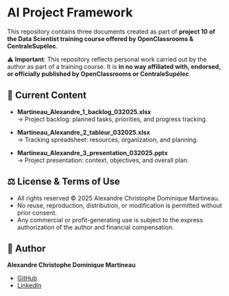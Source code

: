 # AI Project Framework

This repository contains three documents created as part of **project 10 of the Data Scientist training course offered by OpenClassrooms & CentraleSupélec**.

⚠️ **Important**: This repository reflects personal work carried out by the author as part of a training course.
It is **in no way affiliated with, endorsed, or officially published by OpenClassrooms or CentraleSupélec**.

## 📂 Current Content

- **Martineau_Alexandre_1_backlog_032025.xlsx**  
→ Project backlog: planned tasks, priorities, and progress tracking.

- **Martineau_Alexandre_2_tableur_032025.xlsx**  
→ Tracking spreadsheet: resources, organization, and planning.

- **Martineau_Alexandre_3_presentation_032025.pptx**  
→ Project presentation: context, objectives, and overall plan.

## ⚖️ License & Terms of Use

- All rights reserved © 2025 Alexandre Christophe Dominique Martineau.
- No reuse, reproduction, distribution, or modification is permitted without prior consent.
- Any commercial or profit-generating use is subject to the express authorization of the author and financial compensation.

## 👤 Author

**Alexandre Christophe Dominique Martineau**  
- [GitHub](https://github.com/alex-martineau)  
- [LinkedIn](https://www.linkedin.com/in/alexandre-martineau-170ab973/)
